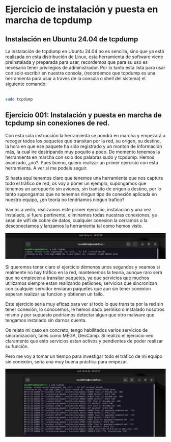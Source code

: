 # Ejercicio de instalación y puesta en marcha de tcpdump

## Instalación en Ubuntu 24.04 de tcpdump

La instalación de tcpdump en Ubuntu 24.04 no es sencilla, sino que ya está realizada en esta distribución de Linux, esta herramienta de software viene preinstalada y preparada para usar, recordemos que para su uso es necesario tener privilegios de administrador. Por lo tanto esta lista para usar con solo escribir en nuestra consola, (recordemos que tcpdump es una herramienta para usar a traves de la consola o shell del sistema) el siguiente comando:

```bash

sudo tcpdump

```
## Ejercicio 001: Instalación y puesta en marcha de tcpdump sin conexiones de red.

Con esta sola instrucción la herramienta se pondrá en marcha y empezará a recoger todos los paquetes que transitan por la red, su origen, su destino, la hora en que ese paquete ha sido registrado y un monton de información más, la cual ire destripando muy poquito a poco. De momento tenemos la herramienta en marcha con solo dos palabras sudo y tcpdump. Hemos avanzado, ¿no?. Pues bueno, quiero realizar un primer ejercicio con esta herramienta. A ver si me podeis seguir.

Si hasta aquí tenemos claro que tenemos una herramienta que nos captura todo el tráfico de red, os voy a poner un ejemplo, supongamos que tenemos un aeropuerto sin aviones, sin transito de origen a destino, por lo tanto supongamos que no tenemos ningun tipo de conexión aplicada en nuestro equipo, ¿en teoria no tendriamos ningun trafico?

Vamos a verlo, realizamos este primer ejercicio, instalación y una vez instalado, si fuera pertinente, eliminamos todas nuestras conexiones, ya sean de wifi de cobre de datos, cualquier conexion la cerramos o la desconectamos y lanzamos la herramienta tal como hemos visto.


![Puesta en marcha tcpdump](img-public/tcpdump-0002.png)

Si queremos tener claro el ejercicio démonos unos segundos y veamos si realmente no hay tráfico en la red, mantenemos la teoría, aunque raro será que no empiecen a transitar paquetes, ya que servicios que muchos utilizamos siempre estan realizando petiiones, servicios que sincronizan con cualquier servidor enviaran paquetes que aun sin tener conexion esperan realizar su funcion y obtienen un fallo.

Este ejercicio sería muy eficaz para ver si todo lo que transita por la red sin tener conexión, lo conocemos, le hemos dado permiso o instalado nosotros mismo y por supuesto podriamos detectar algun que otro malware que tengamos instalado sin darnos cuenta.

Os relato mi caso en concreto, tengo habilitados varios servicios de sincronización, tales como MEGA, DevCamp. Si realizo el ejercicio veo claramente que esto servicios estan activos y pendientes de poder realizar su función.

Pero me voy a tomar un tiempo para investigar todo el tráfico de mi equipo sin conexión, sería una muy buena práctica para empezar.

![tcpdump sin conexión](img-public/tcpdump-0003.png)